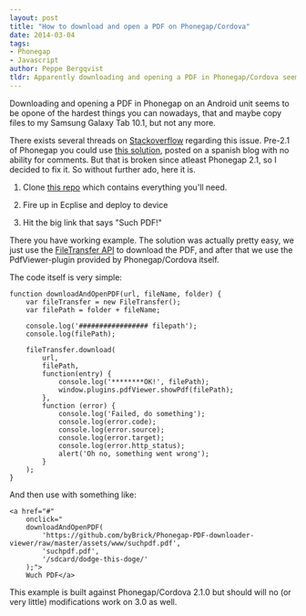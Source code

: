 ```yaml
---
layout: post
title: "How to download and open a PDF on Phonegap/Cordova"
date: 2014-03-04
tags:
- Phonegap
- Javascript
author: Peppe Bergqvist
tldr: Apparently downloading and opening a PDF in Phonegap/Cordova seems to be one of the hardest things to, but not anymore.
---
```


Downloading and opening a PDF in Phonegap on an Android unit seems to be opone of the hardest things you can nowadays, that and maybe copy files to my Samsung Galaxy Tab 10.1, but not any more.

There exists several threads on [Stackoverflow](http://stackoverflow.com/questions/12003441/pdf-viewer-in-phonegap-android) regarding this issue. Pre-2.1 of Phonegap you could use [this solution](http://www.giovesoft.com/2011/08/download-and-open-pdf-with-phonegap.html), posted on a spanish blog with no ability for comments. But that is broken since atleast Phonegap 2.1, so I decided to fix it. So without further ado, here it is.

1. Clone [this repo](https://github.com/byBrick/Phonegap-PDF-downloader-viewer) which contains everything you'll need.

2. Fire up in Ecplise and deploy to device

3. Hit the big link that says "Such PDF!"

There you have working example. The solution was actually pretty easy, we just use the [FileTransfer API](http://docs.phonegap.com/en/3.3.0/cordova_file_file.md.html#FileTransfer) to download the PDF, and after that we use the PdfViewer-plugin provided by Phonegap/Cordova itself.

The code itself is very simple:

	function downloadAndOpenPDF(url, fileName, folder) {
	    var fileTransfer = new FileTransfer();
	    var filePath = folder + fileName;
	
	    console.log('################# filepath');
	    console.log(filePath);
	
	    fileTransfer.download(
	        url,
	        filePath,
	        function(entry) {
	            console.log('********OK!', filePath);
	            window.plugins.pdfViewer.showPdf(filePath);
	        },
	        function (error) {
	            console.log('Failed, do something');
	            console.log(error.code);
	            console.log(error.source);
	            console.log(error.target);
	            console.log(error.http_status);
	            alert('Oh no, something went wrong');
	        }
	    );
	}
	
And then use with something like:

	<a href="#" 
		onclick="
		downloadAndOpenPDF(
			'https://github.com/byBrick/Phonegap-PDF-downloader-viewer/raw/master/assets/www/suchpdf.pdf',
			'suchpdf.pdf',
			'/sdcard/dodge-this-doge/'
		);">
		Wuch PDF</a>
	
This example is built against Phonegap/Cordova 2.1.0 but should will no (or very little) modifications work on 3.0 as well.